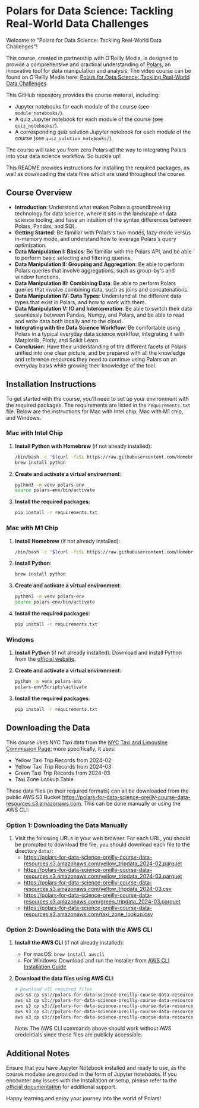 # Polars for Data Science: Tackling Real-World Data Challenges

Welcome to "Polars for Data Science: Tackling Real-World Data Challenges"!

This course, created in partnership with O'Reilly Media, is designed to provide a comprehensive and practical understanding of [Polars](https://github.com/pola-rs/polars), an innovative tool for data manipulation and analysis. The video course can be found on O'Reilly Media here: [Polars for Data Science: Tackling Real-World Data Challenges](https://learning.oreilly.com/course/polars-for-data/0642572019327/).

This GitHub repository provides the course material, including:
- Jupyter notebooks for each module of the course (see `module_notebooks/`).
- A quiz Jupyter notebook for each module of the course (see `quiz_notebooks/`).
- A corresponding quiz solution Jupyter notebook for each module of the course (see `quiz_solution_notebooks/`).

The course will take you from zero Polars all the way to integrating Polars into your data science workflow. So buckle up!

This README provides instructions for installing the required packages, as well as downloading the data files which are used throughout the course.

## Course Overview

- **Introduction**: Understand what makes Polars a groundbreaking technology for data science, where it sits in the landscape of data science tooling, and have an intuition of the syntax differences between Polars, Pandas, and SQL.
- **Getting Started**: Be familiar with Polars's two modes, lazy-mode versus in-memory mode, and understand how to leverage Polars's query optimization.
- **Data Manipulation I: Basics**: Be familiar with the Polars API, and be able to perform basic selecting and filtering queries.
- **Data Manipulation II: Grouping and Aggregation**: Be able to perform Polars queries that involve aggregations, such as group-by's and window functions.
- **Data Manipulation III: Combining Data**: Be able to perform Polars queries that involve combining data, such as joins and concatenations.
- **Data Manipulation IV: Data Types**: Understand all the different data types that exist in Polars, and how to work with them.
- **Data Manipulation V: IO and Interoperation**: Be able to switch their data seamlessly between Pandas, Numpy, and Polars, and be able to read and write data both locally and to the cloud.
- **Integrating with the Data Science Workflow**: Be comfortable using Polars in a typical everyday data science workflow, integrating it with Matplotlib, Plotly, and Scikit Learn.
- **Conclusion**: Have their understanding of the different facets of Polars unified into one clear picture, and be prepared with all the knowledge and reference resources they need to continue using Polars on an everyday basis while growing their knowledge of the tool.

## Installation Instructions

To get started with the course, you'll need to set up your environment with the required packages. The requirements are listed in the `requirements.txt` file. Below are the instructions for Mac with Intel chip, Mac with M1 chip, and Windows.

### Mac with Intel Chip

1. **Install Python with Homebrew** (if not already installed):
   ```bash
   /bin/bash -c "$(curl -fsSL https://raw.githubusercontent.com/Homebrew/install/HEAD/install.sh)"
   brew install python
   ```

3. **Create and activate a virtual environment**:
   ```bash
   python3 -m venv polars-env
   source polars-env/bin/activate
   ```

4. **Install the required packages**:
   ```bash
   pip install -r requirements.txt
   ```

### Mac with M1 Chip

1. **Install Homebrew** (if not already installed):
   ```bash
   /bin/bash -c "$(curl -fsSL https://raw.githubusercontent.com/Homebrew/install/HEAD/install.sh)"
   ```

2. **Install Python**:
   ```bash
   brew install python
   ```

3. **Create and activate a virtual environment**:
   ```bash
   python3 -m venv polars-env
   source polars-env/bin/activate
   ```

4. **Install the required packages**:
   ```bash
   pip install -r requirements.txt
   ```

### Windows

1. **Install Python** (if not already installed):
   Download and install Python from the [official website](https://www.python.org/downloads/).

2. **Create and activate a virtual environment**:
   ```bash
   python -m venv polars-env
   polars-env\Scripts\activate
   ```

3. **Install the required packages**:
   ```bash
   pip install -r requirements.txt
   ```

## Downloading the Data
This course uses NYC Taxi data from the [NYC Taxi and Limousine Commission Page](https://www.nyc.gov/site/tlc/about/tlc-trip-record-data.page); more specifically, it uses:
- Yellow Taxi Trip Records from 2024-02
- Yellow Taxi Trip Records from 2024-03
- Green Taxi Trip Records from 2024-03
- Taxi Zone Lookup Table

These data files (in their required formats) can all be downloaded from the public AWS S3 Bucket https://polars-for-data-science-oreilly-course-data-resources.s3.amazonaws.com. This can be done manually or using the AWS CLI:

### Option 1: Downloading the Data Manually
1. Visit the following URLs in your web browser. For each URL, you should be prompted  to download the file; you should download each file to the directory `data/`:
   - https://polars-for-data-science-oreilly-course-data-resources.s3.amazonaws.com/yellow_tripdata_2024-02.parquet
   - https://polars-for-data-science-oreilly-course-data-resources.s3.amazonaws.com/yellow_tripdata_2024-03.parquet
   - https://polars-for-data-science-oreilly-course-data-resources.s3.amazonaws.com/yellow_tripdata_2024-03.csv
   - https://polars-for-data-science-oreilly-course-data-resources.s3.amazonaws.com/green_tripdata_2024-03.parquet
   - https://polars-for-data-science-oreilly-course-data-resources.s3.amazonaws.com/taxi_zone_lookup.csv

### Option 2: Downloading the Data with the AWS CLI
1. **Install the AWS CLI** (if not already installed):
   - For macOS: `brew install awscli`
   - For Windows: Download and run the installer from [AWS CLI Installation Guide](https://aws.amazon.com/cli/)

2. **Download the data files using AWS CLI**:
   ```bash
   # Download all required files
   aws s3 cp s3://polars-for-data-science-oreilly-course-data-resources/yellow_tripdata_2024-02.parquet data/
   aws s3 cp s3://polars-for-data-science-oreilly-course-data-resources/yellow_tripdata_2024-03.parquet data/
   aws s3 cp s3://polars-for-data-science-oreilly-course-data-resources/yellow_tripdata_2024-03.csv data/
   aws s3 cp s3://polars-for-data-science-oreilly-course-data-resources/green_tripdata_2024-03.parquet data/
   aws s3 cp s3://polars-for-data-science-oreilly-course-data-resources/taxi_zone_lookup.csv data/
   ```

   Note: The AWS CLI commands above should work without AWS credentials since these files are publicly accessible.




## Additional Notes

Ensure that you have Jupyter Notebook installed and ready to use, as the course modules are provided in the form of Jupyter notebooks. If you encounter any issues with the installation or setup, please refer to the [official documentation](https://jupyter.org/install) for additional support.

Happy learning and enjoy your journey into the world of Polars!